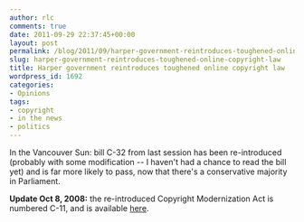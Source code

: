 ```yaml
---
author: rlc
comments: true
date: 2011-09-29 22:37:45+00:00
layout: post
permalink: /blog/2011/09/harper-government-reintroduces-toughened-online-copyright-law/
slug: harper-government-reintroduces-toughened-online-copyright-law
title: Harper government reintroduces toughened online copyright law
wordpress_id: 1692
categories:
- Opinions
tags:
- copyright
- in the news
- politics
---
```


In the Vancouver Sun: bill C-32 from last session has been re-introduced (probably with some modification -- I haven't had a chance to read the bill yet) and is far more likely to pass, now that there's a conservative majority in Parliament.



**Update Oct 8, 2008:** the re-introduced Copyright Modernization Act is numbered C-11, and is available [here](http://www.parl.gc.ca/LegisInfo/BillDetails.aspx?Language=E&Mode=1&billId=5134851).
